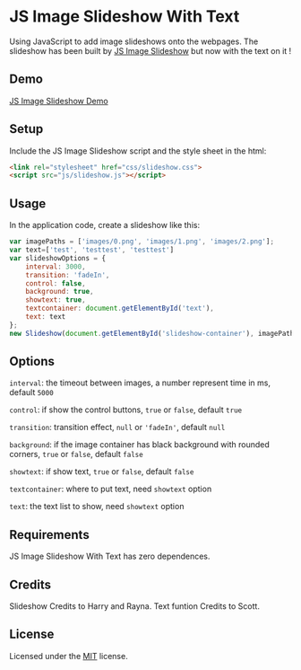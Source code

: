 # JS Image Slideshow With Text

Using JavaScript to add image slideshows onto the webpages.
The slideshow has been built by [JS Image Slideshow](https://github.com/allc/JS-Image-Slideshow) but now with the text on it !

## Demo

[JS Image Slideshow Demo](https://scott987.github.io/JS-Image-Slideshow-With-Text/demo/)

## Setup

Include the JS Image Slideshow script and the style sheet in the html:

```HTML
<link rel="stylesheet" href="css/slideshow.css">
<script src="js/slideshow.js"></script>
```

## Usage

In the application code, create a slideshow like this:

```JavaScript
var imagePaths = ['images/0.png', 'images/1.png', 'images/2.png'];
var text=['test', 'testtest', 'testtest']
var slideshowOptions = {
    interval: 3000,
    transition: 'fadeIn',
    control: false,
    background: true,
    showtext: true,
    textcontainer: document.getElementById('text'),
    text: text
};
new Slideshow(document.getElementById('slideshow-container'), imagePaths, slideshowOptions);
```

## Options
`interval`: the timeout between images, a number represent time in ms, default `5000`

`control`: if show the control buttons, `true` or `false`, default `true`

`transition`: transition effect, `null` or `'fadeIn'`, default `null`

`background`: if the image container has black background with rounded corners, `true` or `false`, default `false`

`showtext`: if show text, `true` or `false`, default `false`

`textcontainer`: where to put text, need `showtext` option

`text`: the text list to show, need `showtext` option

## Requirements

JS Image Slideshow With Text has zero dependences.

## Credits

Slideshow Credits to Harry and Rayna.
Text funtion Credits to Scott.

## License

Licensed under the [MIT](https://github.com/scott987/JS-Image-Slideshow-With-Text/blob/master/LICENSE) license.
